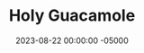 ---
layout: post
title:  "Holy Guacamole"
date:   2023-08-22 00:00:00 -05000
categories: 
- Recipes
- Sauces, etc.
permalink: /recipes/guacamole
image: /assets/Food/Spreads, Sauces, Toppings/Guac/guac-cover.jpg
ing: guac-ing
facts: guac-facts
Prep: 10
Rest: 
Cook: 
Source1: https://www.purelykaylie.com/best-guacamole-recipe/#tasty-recipes-13542-jump-target
Source2: 
tags: 
- guac
- mexican
- chili powder
- avocado
- mashed avocado
- avocado toast
- taco
- fajita
- wrap
- salad
- bowl
- onion
- tomato
- cilantro
- garlic
Description: This guac looks a little more brown than normal, but that's because I added some extra spices to make it taste like more than just avocado. Guacamole with more taco flavors is easily a win in my book, but feel free to leave them out to reserve its green color. 1 serving is about 2 tbsp, or 28 g.
Instructions: 
- Add ripe avocados to a large bowl. Using a fork, mash until nearly smooth.<br><br>

- Cut your onion and tomato into a fine dice.  Add onion, tomato, lime, garlic, cilantro, and salt the bowl and mix<br><br>
- <center><img src="/assets/Food/Spreads, Sauces, Toppings/Guac/guac-2.jpg" alt="" class="instruction-image"></center><br>

- Optionally add some spices (paprika, chili powder, and black pepper). It will taste much better, but the guac will lose its green color
---